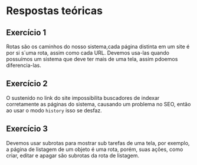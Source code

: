 # Respostas teóricas

## Exercício 1
Rotas são os caminhos do nosso sistema,cada página distinta em um site é por si s´uma rota, assim como cada URL. Devemos usa-las quando possuímos um sistema que deve ter mais de uma tela, assim pdoemos diferencia-las.

## Exercício 2
O sustenido no link do site impossibilita buscadores de indexar corretamente as páginas do sistema, causando um problema no SEO, então ao usar o modo `history` isso se desfaz.

## Exercício 3
Devemos usar subrotas para mostrar sub tarefas de uma tela, por exemplo, a página de listagem de um objeto é uma rota, porém, suas ações, como criar, editar e apagar são subrotas da rota de listagem.